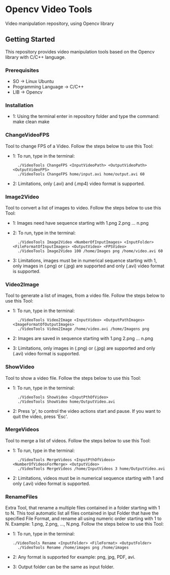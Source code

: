 # Opencv Video Tools
Video manipulation repository, using Opencv library

## Getting Started
This repository provides video manipulation tools based on the Opencv library with C/C++ language.

### Prerequisites

  - SO -> Linux Ubuntu
  - Programming Language -> C/C++
  - LIB -> Opencv

### Installation
- 1: Using the terminal enter in repository folder and type the command:
		make clean
		make

### ChangeVideoFPS
Tool to change FPS of a Video. Follow the steps below to use this Tool:

- 1: To run, type in the terminal:

		./VideoTools ChangeFPS <InputVideoPath> <OutputVideoPath> <OutputVideoFPS>
		./VideoTools ChangeFPS home/input.avi home/output.avi 60

- 2: Limitations, only (.avi) and (.mp4) video format is supported.

### Image2Video
Tool to convert a list of images to video. Follow the steps below to use this Tool:

- 1: Images need have sequence starting with 1.png 2.png ... n.png
- 2: To run, type in the terminal:

		./VideoTools Image2Video <NumberOfInputImages> <InputFolder> <FileFormatOfInputImages> <OutputVideo> <FPSVideo>
		./VideoTools Image2Video 100 /home/Images png /home/video.avi 60

- 3: Limitations, images must be in numerical sequence starting with 1, only images in (.png) or (.jpg) are supported and only (.avi) video format is supported.

### Video2Image
Tool to generate a list of images, from a video file. Follow the steps below to use this Tool:

- 1: To run, type in the terminal:

		./VideoTools Video2Image <InputVideo> <OutputPathImages> <ImageFormatOfOutputImages>
		./VideoTools Video2Image /home/video.avi /home/Imagens png

- 2: Images are saved in sequence starting with 1.png 2.png ... n.png
- 3: Limitations, only images in (.png) or (.jpg) are supported and only (.avi) video format is supported.

### ShowVideo
Tool to show a video file. Follow the steps below to use this Tool:

- 1: To run, type in the terminal:

		./VideoTools ShowVideo <InputPthOfVideo>
		./VideoTools ShowVideo home/OutputVideo.avi      

- 2: Press 'p', to control the video actions start and pause. If you want to quit the video, press 'Esc'.

### MergeVideos
Tool to merge a list of videos. Follow the steps below to use this Tool:

- 1: To run, type in the terminal:

		./VideoTools MergeVideos <InputPthOfVideos> <NumberOfVideosForMerge> <OutputVideo>
		./VideoTools MergeVideos /home/InputVideos 3 home/OutputVideo.avi

- 2: Limitations, videos must be in numerical sequence starting with 1 and only (.avi) video format is supported.

### RenameFiles
Extra Tool, that rename a multiple files contained in a folder starting with 1 to N. This tool automatic list all
files contained in Iput Folder that have the specified File Format, and rename all using numeric order starting
with 1 to N. Example: 1.png, 2.png, ..., N.png. Follow the steps below to use this Tool:

- 1: To run, type in the terminal:

	  ./VideoTools Rename <InputFolder> <FileFormat> <OutputFolder>
		./VideoTools Rename /home/images png /home/images

- 2: Any format is supported for example: png, jpg, PDF, avi.
- 3: Output folder can be the same as input folder.
